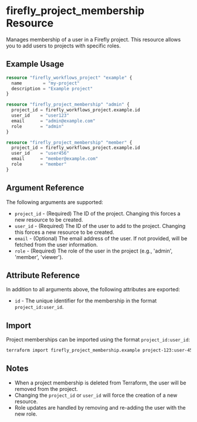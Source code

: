 # firefly_project_membership Resource

Manages membership of a user in a Firefly project. This resource allows you to add users to projects with specific roles.

## Example Usage

```terraform
resource "firefly_workflows_project" "example" {
  name        = "my-project"
  description = "Example project"
}

resource "firefly_project_membership" "admin" {
  project_id = firefly_workflows_project.example.id
  user_id    = "user123"
  email      = "admin@example.com"
  role       = "admin"
}

resource "firefly_project_membership" "member" {
  project_id = firefly_workflows_project.example.id
  user_id    = "user456"
  email      = "member@example.com"
  role       = "member"
}
```

## Argument Reference

The following arguments are supported:

* `project_id` - (Required) The ID of the project. Changing this forces a new resource to be created.
* `user_id` - (Required) The ID of the user to add to the project. Changing this forces a new resource to be created.
* `email` - (Optional) The email address of the user. If not provided, will be fetched from the user information.
* `role` - (Required) The role of the user in the project (e.g., 'admin', 'member', 'viewer').

## Attribute Reference

In addition to all arguments above, the following attributes are exported:

* `id` - The unique identifier for the membership in the format `project_id:user_id`.

## Import

Project memberships can be imported using the format `project_id:user_id`:

```bash
terraform import firefly_project_membership.example project-123:user-456
```

## Notes

- When a project membership is deleted from Terraform, the user will be removed from the project.
- Changing the `project_id` or `user_id` will force the creation of a new resource.
- Role updates are handled by removing and re-adding the user with the new role.